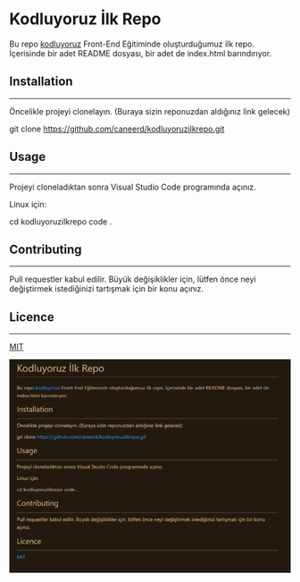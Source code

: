 # Kodluyoruz İlk Repo
Bu repo [kodluyoruz](https://kodluyoruz.org/tr/kodluyoruz/) Front-End Eğitiminde oluşturduğumuz ilk repo. İçerisinde bir adet README dosyası, bir adet de index.html barındırıyor.


## Installation
---
Öncelikle projeyi clonelayın. (Buraya sizin reponuzdan aldığınız link gelecek)

git clone https://github.com/caneerd/kodluyoruzilkrepo.git


## Usage
---
Projeyi cloneladıktan sonra Visual Studio Code programında açınız.

Linux için:

cd kodluyoruzilkrepo
code .

## Contributing
---
Pull requestler kabul edilir. Büyük değişiklikler için, lütfen önce neyi değiştirmek istediğinizi tartışmak için bir konu açınız.

## Licence
---
[MIT](https://choosealicense.com/licenses/mit/)

![Gorsel1](https://raw.githubusercontent.com/caneerd/kodluyoruzilkrepo/main/Ek%20A%C3%A7%C4%B1klama%202023-02-01%20165801.png)
